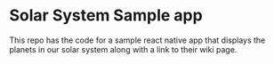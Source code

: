 # Solar System Sample app

This repo has the code for a sample react native app that displays the planets in our solar system along with a link to their wiki page.
